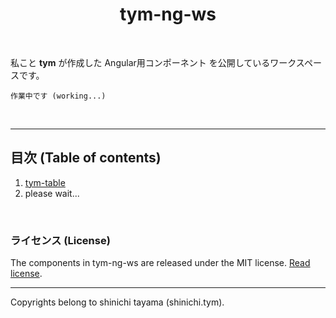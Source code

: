 <div align="center">
  <h1>tym-ng-ws</h1>
</div>

<br/>

私こと **tym** が作成した Angular用コンポーネント を公開しているワークスペースです。

```
作業中です (working...)
```

<br/>

---

## 目次 (Table of contents)
1. [tym-table](./projects/tym-table/README.md)
1. please wait...

<br/>

### ライセンス (License)
The components in tym-ng-ws are released under the MIT license. [Read license](./github.com/shinichi-tym/tym-ng-ws/blob/main/LICENSE).

---
Copyrights belong to shinichi tayama (shinichi.tym).
